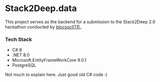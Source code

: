 # Stack2Deep.data

This project serves as the backend for a submission to the Stack2Deep 2.0 hackathon conducted by <a href="https://www.instagram.com/blocsociitr/">blocsocIITR.</a>.

### Tech Stack

- C# 8
- .NET 8.0
- Microsoft.EntityFrameWorkCore 9.0.1
- PostgreSQL

Not much to explain here. Just good old C# code :)
